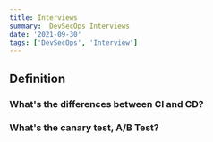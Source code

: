 ```yaml
---
title: Interviews
summary:  DevSecOps Interviews
date: '2021-09-30'
tags: ['DevSecOps', 'Interview']
---
```



## Definition

### What's the differences between CI and CD?

### What's the canary test, A/B Test?
